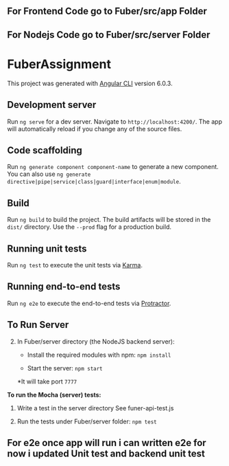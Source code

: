## For Frontend Code go to Fuber/src/app Folder

## For Nodejs Code go to Fuber/src/server Folder

# FuberAssignment

This project was generated with [Angular CLI](https://github.com/angular/angular-cli) version 6.0.3.

## Development server

Run `ng serve` for a dev server. Navigate to `http://localhost:4200/`. The app will automatically reload if you change any of the source files.

## Code scaffolding

Run `ng generate component component-name` to generate a new component. You can also use `ng generate directive|pipe|service|class|guard|interface|enum|module`.

## Build

Run `ng build` to build the project. The build artifacts will be stored in the `dist/` directory. Use the `--prod` flag for a production build.

## Running unit tests

Run `ng test` to execute the unit tests via [Karma](https://karma-runner.github.io).

## Running end-to-end tests

Run `ng e2e` to execute the end-to-end tests via [Protractor](http://www.protractortest.org/).



## To Run Server
2. In Fuber/server directory (the NodeJS backend server):
    * Install the required modules with npm:
    `npm install`

    * Start the server:
     `npm start`
     
     *It will take port `7777`

**To run the Mocha (server) tests:**

1. Write a test in the server directory
   See funer-api-test.js
   
2. Run the tests under Fuber/server folder: 
   `npm test`
    
  ## For e2e once app will run i can written e2e for now i updated Unit test and backend unit test   
